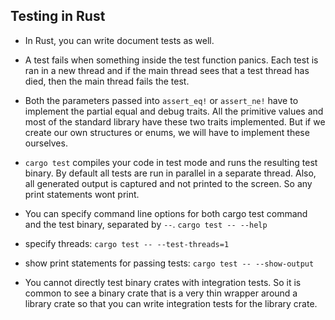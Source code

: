 ## Testing in Rust

* In Rust, you can write document tests as well. 

* A test fails when something inside the test function panics. Each test is ran in a new thread and if the main thread sees that a test thread has died, then the main thread fails the test.

* Both the parameters passed into `assert_eq!` or `assert_ne!` have to implement the partial equal and debug traits. All the primitive values and most of the standard library have these two traits implemented. But if we create our own structures or enums, we will have to implement these ourselves.

* `cargo test` compiles your code in test mode and runs the resulting test binary. By default all tests are run in parallel in a separate thread. Also, all generated output is captured and not printed to the screen. So any print statements wont print.

* You can specify command line options for both cargo test command and the test binary, separated by `--`. `cargo test -- --help`

* specify threads: `cargo test -- --test-threads=1`

* show print statements for passing tests: `cargo test -- --show-output`

* You cannot directly test binary crates with integration tests. So it is common to see a binary crate that is a very thin wrapper around a library crate so that you can write integration tests for the library crate. 
